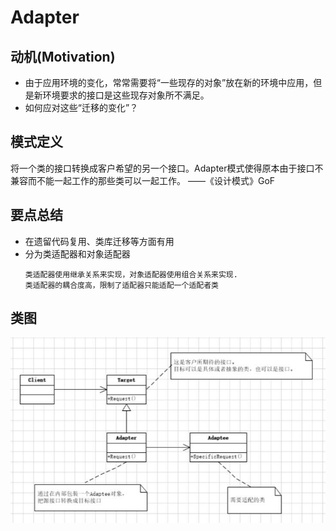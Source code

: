 # Adapter

## 动机(Motivation)
+ 由于应用环境的变化，常常需要将“一些现存的对象”放在新的环境中应用，但是新环境要求的接口是这些现存对象所不满足。
+ 如何应对这些“迁移的变化”？

## 模式定义
将一个类的接口转换成客户希望的另一个接口。Adapter模式使得原本由于接口不兼容而不能一起工作的那些类可以一起工作。
——《设计模式》GoF

## 要点总结
+ 在遗留代码复用、类库迁移等方面有用
+ 分为类适配器和对象适配器
    ```
    类适配器使用继承关系来实现，对象适配器使用组合关系来实现.
    类适配器的耦合度高，限制了适配器只能适配一个适配者类
    ```
## 类图
![avatar](../Image/Adapter.png)
